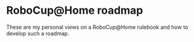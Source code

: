 RoboCup@Home roadmap
====================

These are my personal views on a RoboCup@Home rulebook and how to develop such a roadmap. 

